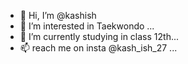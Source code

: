 - 👋 Hi, I’m @kashish
- 👀 I’m interested in Taekwondo ...
- 🌱 I’m currently studying in class 12th...
- 📫 reach me on insta @kash_ish_27 ...

<!---
kashstillrules/kashstillrules is a ✨ special ✨ repository because its `README.md` (this file) appears on your GitHub profile.
You can click the Preview link to take a look at your changes.
--->
